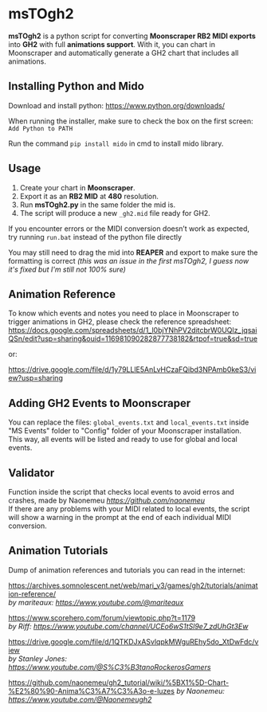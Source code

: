 # msTOgh2

**msTOgh2** is a python script for converting **Moonscraper RB2 MIDI exports** into **GH2** with full **animations support**.
With it, you can chart in Moonscraper and automatically generate a GH2 chart that includes all animations.

## Installing Python and Mido

Download and install python: https://www.python.org/downloads/

When running the installer, make sure to check the box on the first screen: `Add Python to PATH`

Run the command `pip install mido` in cmd to install mido library.

## Usage

1. Create your chart in **Moonscraper**.
2. Export it as an **RB2 MID** at **480** resolution.
3. Run **msTOgh2.py** in the same folder the mid is.
4. The script will produce a new `_gh2.mid` file ready for GH2.

If you encounter errors or the MIDI conversion doesn’t work as expected, try
running `run.bat` instead of the python file directly

You may still need to drag the mid into **REAPER** and export to make sure the formatting is correct
*(this was an issue in the first msTOgh2, I guess now it's fixed but I'm still not 100% sure)*

## Animation Reference

To know which events and notes you need to place in Moonscraper to trigger animations in GH2, please check the reference spreadsheet:  
https://docs.google.com/spreadsheets/d/1_l0bjYNhPV2ditcbrW0UQlz_jqsaiQSn/edit?usp=sharing&ouid=116981090282877738182&rtpof=true&sd=true

or:  

https://drive.google.com/file/d/1y79LLlE5AnLvHCzaFQibd3NPAmb0keS3/view?usp=sharing

## Adding GH2 Events to Moonscraper

You can replace the files: `global_events.txt` and `local_events.txt` inside "MS Events" folder to "Config" folder of your Moonscraper installation.  
This way, all events will be listed and ready to use for global and local events.

## Validator

Function inside the script that checks local events to avoid erros and crashes, made by Naonemeu *https://github.com/naonemeu*  
If there are any problems with your MIDI related to local events,
the script will show a warning in the prompt at the end of each individual MIDI conversion.

## Animation Tutorials

Dump of animation references and tutorials you can read in the internet:

https://archives.somnolescent.net/web/mari_v3/games/gh2/tutorials/animation-reference/  
*by mariteaux: https://www.youtube.com/@mariteaux*

https://www.scorehero.com/forum/viewtopic.php?t=1179  
*by Riff: https://www.youtube.com/channel/UCEo6wS1tSl9e7_zdUhGt3Ew*

https://drive.google.com/file/d/1QTKDJxASvlqpkMWguREhy5do_XtDwFdc/view  
*by Stanley Jones: https://www.youtube.com/@S%C3%B3tanoRockerosGamers*

https://github.com/naonemeu/gh2_tutorial/wiki/%5BX1%5D-Chart-%E2%80%90-Anima%C3%A7%C3%A3o-e-luzes
*by Naonemeu: https://www.youtube.com/@Naonemeugh2*
